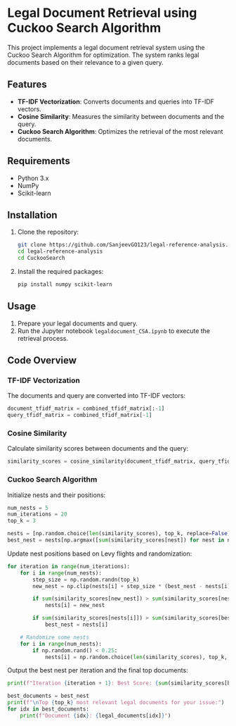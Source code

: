 # Legal Document Retrieval using Cuckoo Search Algorithm

This project implements a legal document retrieval system using the Cuckoo Search Algorithm for optimization. The system ranks legal documents based on their relevance to a given query.

## Features

- **TF-IDF Vectorization**: Converts documents and queries into TF-IDF vectors.
- **Cosine Similarity**: Measures the similarity between documents and the query.
- **Cuckoo Search Algorithm**: Optimizes the retrieval of the most relevant documents.

## Requirements

- Python 3.x
- NumPy
- Scikit-learn

## Installation

1. Clone the repository:
   ```bash
   git clone https://github.com/SanjeevGO123/legal-reference-analysis.git
   cd legal-reference-analysis
   cd CuckooSearch
   ```

2. Install the required packages:
   ```bash
   pip install numpy scikit-learn
   ```

## Usage

1. Prepare your legal documents and query.
2. Run the Jupyter notebook `legaldocument_CSA.ipynb` to execute the retrieval process.

## Code Overview

### TF-IDF Vectorization

The documents and query are converted into TF-IDF vectors:
```python
document_tfidf_matrix = combined_tfidf_matrix[:-1]
query_tfidf_matrix = combined_tfidf_matrix[-1]
```

### Cosine Similarity

Calculate similarity scores between documents and the query:
```python
similarity_scores = cosine_similarity(document_tfidf_matrix, query_tfidf_matrix).flatten()
```

### Cuckoo Search Algorithm

Initialize nests and their positions:
```python
num_nests = 5
num_iterations = 20
top_k = 3

nests = [np.random.choice(len(similarity_scores), top_k, replace=False) for _ in range(num_nests)]
best_nest = nests[np.argmax([sum(similarity_scores[nest]) for nest in nests])]
```

Update nest positions based on Levy flights and randomization:
```python
for iteration in range(num_iterations):
    for i in range(num_nests):
        step_size = np.random.randn(top_k)
        new_nest = np.clip(nests[i] + step_size * (best_nest - nests[i]), 0, len(similarity_scores) - 1).astype(int)

        if sum(similarity_scores[new_nest]) > sum(similarity_scores[nests[i]]):
            nests[i] = new_nest

        if sum(similarity_scores[nests[i]]) > sum(similarity_scores[best_nest]):
            best_nest = nests[i]

    # Randomize some nests
    for i in range(num_nests):
        if np.random.rand() < 0.25:
            nests[i] = np.random.choice(len(similarity_scores), top_k, replace=False)
```

Output the best nest per iteration and the final top documents:
```python
print(f"Iteration {iteration + 1}: Best Score: {sum(similarity_scores[best_nest])} | Best Documents: {best_nest}")

best_documents = best_nest
print(f"\nTop {top_k} most relevant legal documents for your issue:")
for idx in best_documents:
    print(f"Document {idx}: {legal_documents[idx]}")
```
